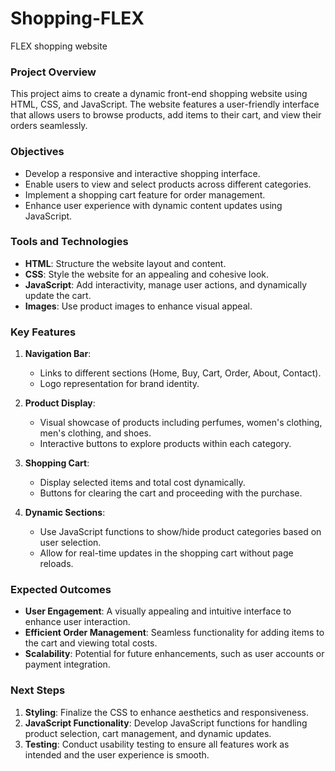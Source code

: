 # Shopping-FLEX
FLEX shopping website

### Project Overview
This project aims to create a dynamic front-end shopping website using HTML, CSS, and JavaScript. The website features a user-friendly interface that allows users to browse products, add items to their cart, and view their orders seamlessly.

### Objectives
- Develop a responsive and interactive shopping interface.
- Enable users to view and select products across different categories.
- Implement a shopping cart feature for order management.
- Enhance user experience with dynamic content updates using JavaScript.

### Tools and Technologies
- **HTML**: Structure the website layout and content.
- **CSS**: Style the website for an appealing and cohesive look.
- **JavaScript**: Add interactivity, manage user actions, and dynamically update the cart.
- **Images**: Use product images to enhance visual appeal.

### Key Features
1. **Navigation Bar**: 
   - Links to different sections (Home, Buy, Cart, Order, About, Contact).
   - Logo representation for brand identity.

2. **Product Display**:
   - Visual showcase of products including perfumes, women's clothing, men's clothing, and shoes.
   - Interactive buttons to explore products within each category.

3. **Shopping Cart**:
   - Display selected items and total cost dynamically.
   - Buttons for clearing the cart and proceeding with the purchase.

4. **Dynamic Sections**:
   - Use JavaScript functions to show/hide product categories based on user selection.
   - Allow for real-time updates in the shopping cart without page reloads.

### Expected Outcomes
- **User Engagement**: A visually appealing and intuitive interface to enhance user interaction.
- **Efficient Order Management**: Seamless functionality for adding items to the cart and viewing total costs.
- **Scalability**: Potential for future enhancements, such as user accounts or payment integration.

### Next Steps
1. **Styling**: Finalize the CSS to enhance aesthetics and responsiveness.
2. **JavaScript Functionality**: Develop JavaScript functions for handling product selection, cart management, and dynamic updates.
3. **Testing**: Conduct usability testing to ensure all features work as intended and the user experience is smooth.
